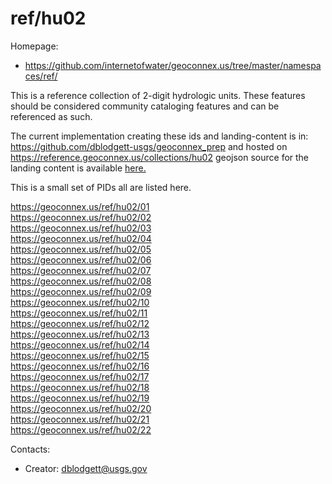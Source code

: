 ref/hu02
===

Homepage:
* https://github.com/internetofwater/geoconnex.us/tree/master/namespaces/ref/

This is a reference collection of 2-digit hydrologic units. These features should be considered community cataloging features and can be referenced as such.

The current implementation creating these ids and landing-content is in: https://github.com/dblodgett-usgs/geoconnex_prep and hosted on https://reference.geoconnex.us/collections/hu02 geojson source for the landing content is available  [here.](https://www.hydroshare.org/resource/3295a17b4cc24d34bd6a5c5aaf753c50/data/contents/hu02.geojson)

This is a small set of PIDs all are listed here.

https://geoconnex.us/ref/hu02/01  
https://geoconnex.us/ref/hu02/02  
https://geoconnex.us/ref/hu02/03  
https://geoconnex.us/ref/hu02/04  
https://geoconnex.us/ref/hu02/05  
https://geoconnex.us/ref/hu02/06  
https://geoconnex.us/ref/hu02/07  
https://geoconnex.us/ref/hu02/08  
https://geoconnex.us/ref/hu02/09  
https://geoconnex.us/ref/hu02/10  
https://geoconnex.us/ref/hu02/11  
https://geoconnex.us/ref/hu02/12  
https://geoconnex.us/ref/hu02/13  
https://geoconnex.us/ref/hu02/14  
https://geoconnex.us/ref/hu02/15  
https://geoconnex.us/ref/hu02/16  
https://geoconnex.us/ref/hu02/17  
https://geoconnex.us/ref/hu02/18  
https://geoconnex.us/ref/hu02/19  
https://geoconnex.us/ref/hu02/20  
https://geoconnex.us/ref/hu02/21  
https://geoconnex.us/ref/hu02/22  

Contacts: 
* Creator: <dblodgett@usgs.gov>
